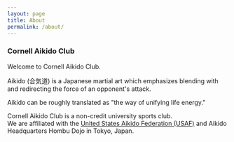 ```yaml
---
layout: page
title: About
permalink: /about/
---
```


### Cornell Aikido Club
Welcome to Cornell Aikido Club.  

Aikido (合気道) is a Japanese martial art which emphasizes blending with and redirecting the force
of an opponent's attack.

Aikido can be roughly translated as "the way of unifying life energy."

Cornell Aikido Club is a non-credit university sports club.  
We are affiliated with the [United States Aikido Federation (USAF)](http://www.usaikifed.com/) and Aikido Headquarters Hombu Dojo in Tokyo, Japan.

